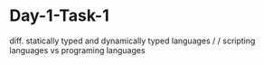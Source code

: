 # Day-1-Task-1
diff. statically typed and dynamically typed languages / / scripting languages  vs programing languages 
